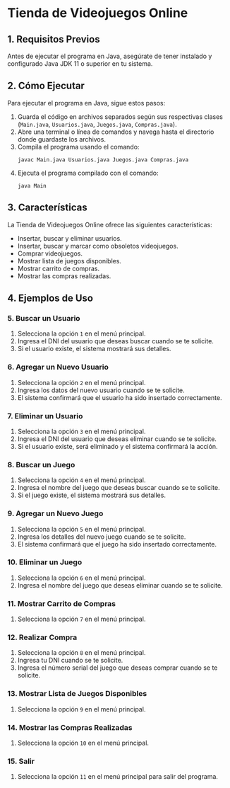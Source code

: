 # Tienda de Videojuegos Online

## 1. Requisitos Previos

Antes de ejecutar el programa en Java, asegúrate de tener instalado y configurado Java JDK 11 o superior en tu sistema.

## 2. Cómo Ejecutar

Para ejecutar el programa en Java, sigue estos pasos:

1. Guarda el código en archivos separados según sus respectivas clases (`Main.java`, `Usuarios.java`, `Juegos.java`, `Compras.java`).
2. Abre una terminal o línea de comandos y navega hasta el directorio donde guardaste los archivos.
3. Compila el programa usando el comando:
    ```
    javac Main.java Usuarios.java Juegos.java Compras.java
    ```
4. Ejecuta el programa compilado con el comando:
    ```
    java Main
    ```

## 3. Características

La Tienda de Videojuegos Online ofrece las siguientes características:

- Insertar, buscar y eliminar usuarios.
- Insertar, buscar y marcar como obsoletos videojuegos.
- Comprar videojuegos.
- Mostrar lista de juegos disponibles.
- Mostrar carrito de compras.
- Mostrar las compras realizadas.

## 4. Ejemplos de Uso

### 5. Buscar un Usuario

1. Selecciona la opción `1` en el menú principal.
2. Ingresa el DNI del usuario que deseas buscar cuando se te solicite.
3. Si el usuario existe, el sistema mostrará sus detalles.

### 6. Agregar un Nuevo Usuario

1. Selecciona la opción `2` en el menú principal.
2. Ingresa los datos del nuevo usuario cuando se te solicite.
3. El sistema confirmará que el usuario ha sido insertado correctamente.

### 7. Eliminar un Usuario

1. Selecciona la opción `3` en el menú principal.
2. Ingresa el DNI del usuario que deseas eliminar cuando se te solicite.
3. Si el usuario existe, será eliminado y el sistema confirmará la acción.

### 8. Buscar un Juego

1. Selecciona la opción `4` en el menú principal.
2. Ingresa el nombre del juego que deseas buscar cuando se te solicite.
3. Si el juego existe, el sistema mostrará sus detalles.

### 9. Agregar un Nuevo Juego

1. Selecciona la opción `5` en el menú principal.
2. Ingresa los detalles del nuevo juego cuando se te solicite.
3. El sistema confirmará que el juego ha sido insertado correctamente.

### 10. Eliminar un Juego

1. Selecciona la opción `6` en el menú principal.
2. Ingresa el nombre del juego que deseas eliminar cuando se te solicite.

### 11. Mostrar Carrito de Compras

1. Selecciona la opción `7` en el menú principal.

### 12. Realizar Compra

1. Selecciona la opción `8` en el menú principal.
2. Ingresa tu DNI cuando se te solicite.
3. Ingresa el número serial del juego que deseas comprar cuando se te solicite.

### 13. Mostrar Lista de Juegos Disponibles

1. Selecciona la opción `9` en el menú principal.

### 14. Mostrar las Compras Realizadas

1. Selecciona la opción `10` en el menú principal.

### 15. Salir

1. Selecciona la opción `11` en el menú principal para salir del programa.

